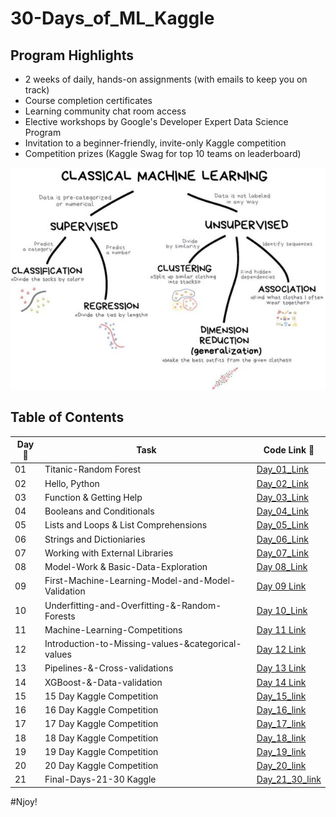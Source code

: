 # 30-Days_of_ML_Kaggle

## Program Highlights

* 2 weeks of daily, hands-on assignments (with emails to keep you on track)
* Course completion certificates
* Learning community chat room access
* Elective workshops by Google's Developer Expert Data Science Program
* Invitation to a beginner-friendly, invite-only Kaggle competition
* Competition prizes (Kaggle Swag for top 10 teams on leaderboard)

![Image1](https://github.com/Anuragtsl/30-Days_of_ML_Kaggle/blob/main/ml.jpeg)

## Table of Contents

|Day📆 |Task |Code Link 🔗|
|------|-----|--------|
|01|Titanic-Random Forest|[Day_01_Link](https://github.com/Anuragtsl/30-Days_of_ML_Kaggle/tree/main/1-Day-Titanic-Random-Forest)|
|02|Hello, Python|[Day_02_Link](https://github.com/Anuragtsl/30-Days_of_ML_Kaggle/tree/main/2-Day-Hello-Python)|
|03|Function & Getting Help|[Day_03_Link](https://github.com/Anuragtsl/30-Days_of_ML_Kaggle/tree/main/3-Day-Functions-and-Getting-Help)|
|04|Booleans and Conditionals|[Day_04_Link](https://github.com/Anuragtsl/30-Days_of_ML_Kaggle/tree/main/4-Day-Booleans-and-Conditionals)|
|05|Lists and Loops & List Comprehensions|[Day_05_Link](https://github.com/Anuragtsl/30-Days_of_ML_Kaggle/tree/main/5-Day-Lists-and-Loops-and-List-Comprehensions)|
|06|Strings and Dictioniaries|[Day_06_Link](https://github.com/Anuragtsl/30-Days_of_ML_Kaggle/tree/main/6-Day-Strings-and-Dictionaries)|
|07|Working with External Libraries|[Day_07_Link](https://github.com/Anuragtsl/30-Days_of_ML_Kaggle/tree/main/7-Day-Working-with-External-Libraries)|
|08|Model-Work & Basic-Data-Exploration|[Day 08_Link](https://github.com/Anuragtsl/30-Days_of_ML_Kaggle/tree/main/8-Day-Model-Work%20%26%20Basic-Data-Exploration)|
|09|First-Machine-Learning-Model-and-Model-Validation|[Day 09 Link](https://github.com/Anuragtsl/30-Days_of_ML_Kaggle/tree/main/9-Day-First-Machine-Learning-Model-and-Model-Validation)|
|10|Underfitting-and-Overfitting-&-Random-Forests|[Day 10_Link](https://github.com/Anuragtsl/30-Days_of_ML_Kaggle/tree/main/10-Day-Underfitting-and-Overfitting-%26-Random-Forests)|
|11|Machine-Learning-Competitions|[Day 11 Link](https://github.com/Anuragtsl/30-Days_of_ML_Kaggle/tree/main/11-Machine-Learning-Competitions)|
|12|Introduction-to-Missing-values-&categorical-values|[Day 12 Link](https://github.com/Anuragtsl/30-Days_of_ML_Kaggle/tree/main/12-Introduction-to-Missing-values-%26categorical-values)|
|13|Pipelines-&-Cross-validations|[Day 13 Link](https://github.com/Anuragtsl/30-Days_of_ML_Kaggle/tree/main/13-Pipelines-%26-Cross-validations)|
|14|XGBoost-&-Data-validation|[Day 14 Link](https://github.com/Anuragtsl/30-Days_of_ML_Kaggle/tree/main/14-XGBoost-%26-Data-validation)|
|15|15 Day Kaggle Competition|[Day_15_link](https://github.com/Anuragtsl/30-Days_of_ML_Kaggle/tree/main/15-Day-Kaggle-Competition)|
|16|16 Day Kaggle Competition|[Day_16_link](https://github.com/Anuragtsl/30-Days_of_ML_Kaggle/tree/main/16-Day-Kaggle-Competition)|
|17|17 Day Kaggle Competition|[Day_17_link](https://github.com/Anuragtsl/30-Days_of_ML_Kaggle/tree/main/17-Day-Kaggle-Competition)|
|18|18 Day Kaggle Competition|[Day_18_link](https://github.com/Anuragtsl/30-Days_of_ML_Kaggle/tree/main/18-Day-Kaggle-Competition-Automobile)|
|19|19 Day Kaggle Competition|[Day_19_link](https://github.com/Anuragtsl/30-Days_of_ML_Kaggle/tree/main/n)|
|20|20 Day Kaggle Competition|[Day_20_link]()|
|21|Final-Days-21-30 Kaggle|[Day_21_30_link]()|


#Njoy!
